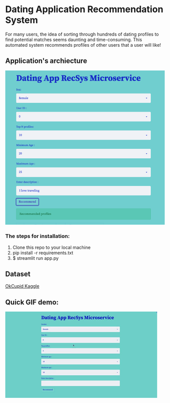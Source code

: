 # Dating Application Recommendation System

For many users, the idea of sorting through hundreds of dating profiles to find potential matches seems daunting and time-consuming.
This automated system  recommends profiles of other users that a user will like!


## Application's archiecture

![Alt text](./assets/App_backend.png)


### The steps for installation:

1. Clone this repo to your local machine
2. pip install -r requirements.txt
3. $ streamlit run app.py


## Dataset

[OkCupid Kaggle](https://www.kaggle.com/datasets/andrewmvd/okcupid-profiles)


## Quick GIF demo:
![Alt text](./assets/dating_recsys.gif)
